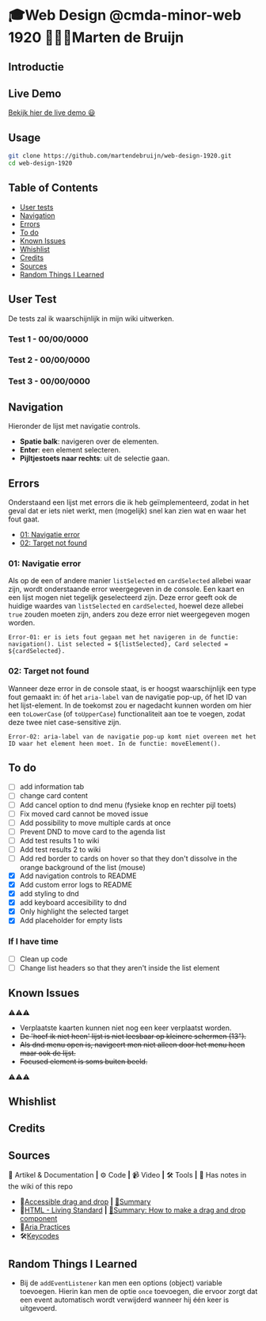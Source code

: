 # 🎓Web Design @cmda-minor-web 1920 👨🏻‍💻Marten de Bruijn

## Introductie

## Live Demo

[Bekijk hier de live demo 😃](https://martendebruijn.github.io/web-design-1920/)

## Usage

```zsh
git clone https://github.com/martendebruijn/web-design-1920.git
cd web-design-1920
```

## Table of Contents

- [User tests](#user-tests)
- [Navigation](#Navigation)
- [Errors](#Errors)
- [To do](#To-do)
- [Known Issues](#Known-issues)
- [Whishlist](#Whishlist)
- [Credits](#Credits)
- [Sources](#Sources)
- [Random Things I Learned](#random-things-i-learned)

## User Test

De tests zal ik waarschijnlijk in mijn wiki uitwerken.

### Test 1 - 00/00/0000

### Test 2 - 00/00/0000

### Test 3 - 00/00/0000

## Navigation

Hieronder de lijst met navigatie controls.

- **Spatie balk**: navigeren over de elementen.
- **Enter**: een element selecteren.
- **Pijltjestoets naar rechts**: uit de selectie gaan.

## Errors

Onderstaand een lijst met errors die ik heb geïmplementeerd, zodat in het geval dat er iets niet werkt, men (mogelijk) snel kan zien wat en waar het fout gaat.

- [01: Navigatie error](#01:-navigatie-error)
- [02: Target not found](#02:-target-not-found)

### 01: Navigatie error

Als op de een of andere manier `listSelected` en `cardSelected` allebei waar zijn, wordt onderstaande error weergegeven in de console. Een kaart en een lijst mogen niet tegelijk geselecteerd zijn. Deze error geeft ook de huidige waardes van `listSelected` en `cardSelected`, hoewel deze allebei `true` zouden moeten zijn, anders zou deze error niet weergegeven mogen worden.

```
Error-01: er is iets fout gegaan met het navigeren in de functie: navigation(). List selected = ${listSelected}, Card selected = ${cardSelected}.
```

### 02: Target not found

Wanneer deze error in de console staat, is er hoogst waarschijnlijk een type fout gemaakt in: óf het `aria-label` van de navigatie pop-up, óf het ID van het lijst-element. In de toekomst zou er nagedacht kunnen worden om hier een `toLowerCase` (of `toUpperCase`) functionaliteit aan toe te voegen, zodat deze twee niet case-sensitive zijn.

```
Error-02: aria-label van de navigatie pop-up komt niet overeen met het ID waar het element heen moet. In de functie: moveElement().
```

## To do

- [ ] add information tab
- [ ] change card content
- [ ] Add cancel option to dnd menu (fysieke knop en rechter pijl toets)
- [ ] Fix moved card cannot be moved issue
- [ ] Add possibility to move multiple cards at once
- [ ] Prevent DND to move card to the agenda list
- [ ] Add test results 1 to wiki
- [ ] Add test results 2 to wiki
- [ ] Add red border to cards on hover so that they don't dissolve in the orange background of the list (mouse)
- [x] Add navigation controls to README
- [x] Add custom error logs to README
- [x] add styling to dnd
- [x] add keyboard accesibility to dnd
- [x] Only highlight the selected target
- [x] Add placeholder for empty lists

### If I have time

- [ ] Clean up code
- [ ] Change list headers so that they aren't inside the list element

## Known Issues

⚠️⚠️⚠️

- Verplaatste kaarten kunnen niet nog een keer verplaatst worden.
- ~~De 'hoef ik niet heen' lijst is niet leesbaar op kleinere schermen (13").~~
- ~~Als dnd menu open is, navigeert men niet alleen door het menu heen maar ook de lijst.~~
- ~~Focused element is soms buiten beeld.~~

⚠️⚠️⚠️

## Whishlist

## Credits

## Sources

📖 Artikel & Documentation **|** ⚙️ Code **|** 📹 Video **|** 🛠 Tools **|** 📓 Has notes in the wiki of this repo

- 📖[Accessible drag and drop](https://dev.opera.com/articles/accessible-drag-and-drop/) **|** [📓Summary](https://github.com/martendebruijn/web-design-1920/wiki/accesible-drag-drop)
- 📖[HTML - Living Standard](https://html.spec.whatwg.org/#dnd) **|** [📓Summary: How to make a drag and drop component](https://github.com/martendebruijn/web-design-1920/wiki/dnd)
- 📖[Aria Practices](https://w3c.github.io/aria-practices/examples/menubar/menubar-1/menubar-1.html)
- 🛠[Keycodes](https://keycode.info/)

## Random Things I Learned

- Bij de `addEventListener` kan men een options (object) variable toevoegen. Hierin kan men de optie `once` toevoegen, die ervoor zorgt dat een event automatisch wordt verwijderd wanneer hij één keer is uitgevoerd.
